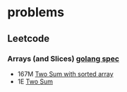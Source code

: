 # problems

## Leetcode
### Arrays (and Slices) [golang spec](https://golang.org/ref/spec#Array_types)
- 167M [Two Sum with sorted array](167.go)
- 1E [Two Sum](1.go)


